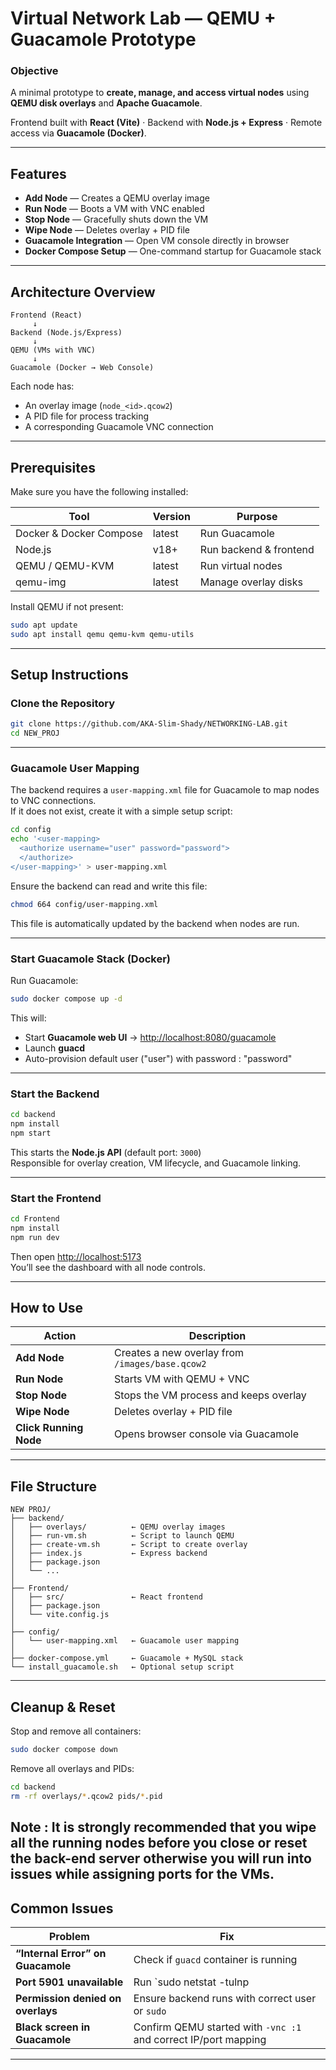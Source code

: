 # Virtual Network Lab — QEMU + Guacamole Prototype

### **Objective**
A minimal prototype to **create, manage, and access virtual nodes** using **QEMU disk overlays** and **Apache Guacamole**.

Frontend built with **React (Vite)** · Backend with **Node.js + Express** · Remote access via **Guacamole (Docker)**.

---

## Features

- **Add Node** — Creates a QEMU overlay image
- **Run Node** — Boots a VM with VNC enabled
- **Stop Node** — Gracefully shuts down the VM
- **Wipe Node** — Deletes overlay + PID file
- **Guacamole Integration** — Open VM console directly in browser
- **Docker Compose Setup** — One-command startup for Guacamole stack

---

## Architecture Overview

```
Frontend (React)
     ↓
Backend (Node.js/Express)
     ↓
QEMU (VMs with VNC)
     ↓
Guacamole (Docker → Web Console)
```

Each node has:
- An overlay image (`node_<id>.qcow2`)
- A PID file for process tracking
- A corresponding Guacamole VNC connection

---

## Prerequisites

Make sure you have the following installed:

| Tool | Version | Purpose |
|------|----------|----------|
| Docker & Docker Compose | latest | Run Guacamole |
| Node.js | v18+ | Run backend & frontend |
| QEMU / QEMU-KVM | latest | Run virtual nodes |
| qemu-img | latest | Manage overlay disks |

Install QEMU if not present:

```bash
sudo apt update
sudo apt install qemu qemu-kvm qemu-utils
```

---

## Setup Instructions

### **Clone the Repository**
```bash
git clone https://github.com/AKA-Slim-Shady/NETWORKING-LAB.git
cd NEW_PROJ
```

---

### **Guacamole User Mapping**

The backend requires a `user-mapping.xml` file for Guacamole to map nodes to VNC connections.  
If it does not exist, create it with a simple setup script:

```bash
cd config
echo '<user-mapping>
  <authorize username="user" password="password">
  </authorize>
</user-mapping>' > user-mapping.xml
```
Ensure the backend can read and write this file:

```bash
chmod 664 config/user-mapping.xml
```

This file is automatically updated by the backend when nodes are run.

---

### **Start Guacamole Stack (Docker)**
Run Guacamole:

```bash
sudo docker compose up -d
```

This will:
- Start **Guacamole web UI** → [http://localhost:8080/guacamole](http://localhost:8080/guacamole)
- Launch **guacd**
- Auto-provision default user ("user") with password : "password"

---

### **Start the Backend**
```bash
cd backend
npm install
npm start
```

This starts the **Node.js API** (default port: `3000`)  
Responsible for overlay creation, VM lifecycle, and Guacamole linking.

---

### **Start the Frontend**
```bash
cd Frontend
npm install
npm run dev
```

Then open [http://localhost:5173](http://localhost:5173)  
You’ll see the dashboard with all node controls.

---

## How to Use

| Action | Description |
|--------|--------------|
| **Add Node** | Creates a new overlay from `/images/base.qcow2` |
| **Run Node** | Starts VM with QEMU + VNC |
| **Stop Node** | Stops the VM process and keeps overlay |
| **Wipe Node** | Deletes overlay + PID file |
| **Click Running Node** | Opens browser console via Guacamole |

---

## File Structure

```
NEW PROJ/
├── backend/
│   ├── overlays/          ← QEMU overlay images
│   ├── run-vm.sh          ← Script to launch QEMU
│   ├── create-vm.sh       ← Script to create overlay
│   ├── index.js           ← Express backend
│   ├── package.json
│   └── ...
│
├── Frontend/
│   ├── src/               ← React frontend
│   ├── package.json
│   └── vite.config.js
│
├── config/
│   └── user-mapping.xml   ← Guacamole user mapping
│
├── docker-compose.yml     ← Guacamole + MySQL stack
└── install_guacamole.sh   ← Optional setup script
```

---

## Cleanup & Reset

Stop and remove all containers:
```bash
sudo docker compose down
```

Remove all overlays and PIDs:
```bash
cd backend
rm -rf overlays/*.qcow2 pids/*.pid
```
Note : It is strongly recommended that you wipe all the running nodes before you close or reset the back-end server otherwise you will run into issues while assigning ports for the VMs. 
---

## Common Issues

| Problem | Fix |
|----------|------|
| **“Internal Error” on Guacamole** | Check if `guacd` container is running |
| **Port 5901 unavailable** | Run `sudo netstat -tulnp | grep 5901` and kill stale process |
| **Permission denied on overlays** | Ensure backend runs with correct user or `sudo` |
| **Black screen in Guacamole** | Confirm QEMU started with `-vnc :1` and correct IP/port mapping |

---
